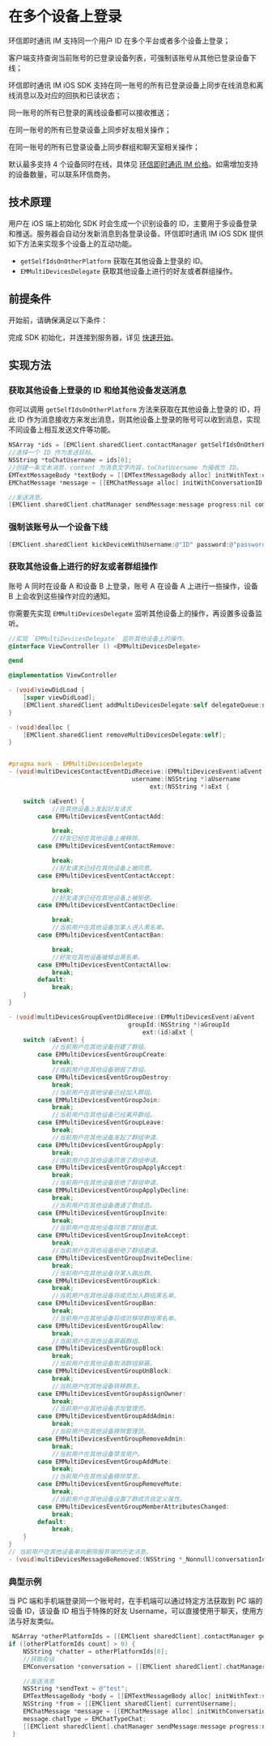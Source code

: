 # 在多个设备上登录

<Toc />


环信即时通讯 IM 支持同一个用户 ID 在多个平台或者多个设备上登录；

客户端支持查询当前账号的已登录设备列表，可强制该账号从其他已登录设备下线；

环信即时通讯 IM iOS SDK 支持在同一账号的所有已登录设备上同步在线消息和离线消息以及对应的回执和已读状态；

同一账号的所有已登录的离线设备都可以接收推送；

在同一账号的所有已登录设备上同步好友相关操作；

在同一账号的所有已登录设备上同步群组和聊天室相关操作；

默认最多支持 4 个设备同时在线，具体见 [环信即时通讯 IM 价格](https://www.easemob.com/pricing/im)。如需增加支持的设备数量，可以联系环信商务。

## 技术原理

用户在 iOS 端上初始化 SDK 时会生成一个识别设备的 ID，主要用于多设备登录和推送。服务器会自动分发新消息到各登录设备。环信即时通讯 IM iOS SDK 提供如下方法来实现多个设备上的互动功能。

- `getSelfIdsOnOtherPlatform` 获取在其他设备上登录的 ID。
- `EMMultiDevicesDelegate` 获取其他设备上进行的好友或者群组操作。

## 前提条件

开始前，请确保满足以下条件：

完成 SDK 初始化，并连接到服务器，详见 [快速开始](quickstart.html)。

## 实现方法

### 获取其他设备上登录的 ID 和给其他设备发送消息

你可以调用 `getSelfIdsOnOtherPlatform` 方法来获取在其他设备上登录的 ID，将此 ID 作为消息接收方来发出消息，则其他设备上登录的账号可以收到消息，实现不同设备上相互发送文件等功能。

```objectivec
NSArray *ids = [EMClient.sharedClient.contactManager getSelfIdsOnOtherPlatformWithError:nil];
//选择一个 ID 作为发送目标。
NSString *toChatUsername = ids[0];
//创建一条文本消息，content 为消息文字内容，toChatUsername 为接收方 ID。
EMTextMessageBody *textBody = [[EMTextMessageBody alloc] initWithText:content];
EMChatMessage *message = [[EMChatMessage alloc] initWithConversationID:toChatUsername from:EMClient.sharedClient.currentUsername to:toChatUsername body:textBody ext:nil];

//发送消息。
[EMClient.sharedClient.chatManager sendMessage:message progress:nil completion:nil];
```

### 强制该账号从一个设备下线

```objectivec
[EMClient.sharedClient kickDeviceWithUsername:@"ID" password:@"password" resource:@"deviceResource" completion:nil];
```

### 获取其他设备上进行的好友或者群组操作

账号 A 同时在设备 A 和设备 B 上登录，账号 A 在设备 A 上进行一些操作，设备 B 上会收到这些操作对应的通知。

你需要先实现 `EMMultiDevicesDelegate` 监听其他设备上的操作，再设置多设备监听。

```objectivec
//实现 `EMMultiDevicesDelegate` 监听其他设备上的操作。
@interface ViewController () <EMMultiDevicesDelegate>

@end

@implementation ViewController

- (void)viewDidLoad {
    [super viewDidLoad];
    [EMClient.sharedClient addMultiDevicesDelegate:self delegateQueue:nil];
}

- (void)dealloc {
    [EMClient.sharedClient removeMultiDevicesDelegate:self];
}


#pragma mark - EMMultiDevicesDelegate
- (void)multiDevicesContactEventDidReceive:(EMMultiDevicesEvent)aEvent
                                  username:(NSString *)aUsername
                                       ext:(NSString *)aExt {

    switch (aEvent) {
            //在其他设备上发起好友请求
        case EMMultiDevicesEventContactAdd:

            break;
            //好友已经在其他设备上被移除。
        case EMMultiDevicesEventContactRemove:

            break;
            //好友请求已经在其他设备上被同意。
        case EMMultiDevicesEventContactAccept:

            break;
            //好友请求已经在其他设备上被拒绝。
        case EMMultiDevicesEventContactDecline:

            break;
            //当前用户在其他设备加某人进入黑名单。
        case EMMultiDevicesEventContactBan:

            break;
            //好友在其他设备被移出黑名单。
        case EMMultiDevicesEventContactAllow:
            break;
        default:
            break;
    }
}

- (void)multiDevicesGroupEventDidReceive:(EMMultiDevicesEvent)aEvent
                                 groupId:(NSString *)aGroupId
                                     ext:(id)aExt {
    switch (aEvent) {
            //当前⽤户在其他设备创建了群组。
        case EMMultiDevicesEventGroupCreate:
            break;
            //当前⽤户在其他设备销毁了群组。
        case EMMultiDevicesEventGroupDestroy:
            break;
            //当前⽤户在其他设备已经加⼊群组。
        case EMMultiDevicesEventGroupJoin:
            break;
            //当前⽤户在其他设备已经离开群组。
        case EMMultiDevicesEventGroupLeave:
            break;
            //当前⽤户在其他设备发起了群组申请。
        case EMMultiDevicesEventGroupApply:
            break;
            //当前⽤户在其他设备同意了群组申请。
        case EMMultiDevicesEventGroupApplyAccept:
            break;
            //当前⽤户在其他设备拒绝了群组申请。
        case EMMultiDevicesEventGroupApplyDecline:
            break;
            //当前⽤户在其他设备邀请了群成员。
        case EMMultiDevicesEventGroupInvite:
            break;
            //当前⽤户在其他设备同意了群组邀请。
        case EMMultiDevicesEventGroupInviteAccept:
            break;
            //当前⽤户在其他设备拒绝了群组邀请。
        case EMMultiDevicesEventGroupInviteDecline:
            break;
            //当前⽤户在其他设备将某⼈踢出群。
        case EMMultiDevicesEventGroupKick:
            break;
            //当前⽤户在其他设备将成员加⼊群组⿊名单。
        case EMMultiDevicesEventGroupBan:
            break;
            //当前⽤户在其他设备将成员移除群组⿊名单。
        case EMMultiDevicesEventGroupAllow:
            break;
            //当前⽤户在其他设备屏蔽群组。
        case EMMultiDevicesEventGroupBlock:
            break;
            //当前⽤户在其他设备取消群组屏蔽。
        case EMMultiDevicesEventGroupUnBlock:
            break;
            //当前⽤户在其他设备转移群主。
        case EMMultiDevicesEventGroupAssignOwner:
            break;
            //当前⽤户在其他设备添加管理员。
        case EMMultiDevicesEventGroupAddAdmin:
            break;
            //当前⽤户在其他设备移除管理员。
        case EMMultiDevicesEventGroupRemoveAdmin:
            break;
            //当前⽤户在其他设备禁⾔⽤户。
        case EMMultiDevicesEventGroupAddMute:
            break;
            //当前⽤户在其他设备移除禁⾔。
        case EMMultiDevicesEventGroupRemoveMute:
            break;
            //当前⽤户在其他设备设置了群成员自定义属性。
        case EMMultiDevicesEventGroupMemberAttributesChanged:
            break;
        default:
            break;
    }
}
// 当前⽤户在其他设备单向删除服务端的历史消息。
- (void)multiDevicesMessageBeRemoved:(NSString *_Nonnull)conversationId deviceId:(NSString *_Nonnull)deviceId;
```

### 典型示例

当 PC 端和手机端登录同一个账号时，在手机端可以通过特定方法获取到 PC 端的设备 ID，该设备 ID 相当于特殊的好友 Username，可以直接使用于聊天，使用方法与好友类似。

```objectivec
 NSArray *otherPlatformIds = [[EMClient sharedClient].contactManager getSelfIdsOnOtherPlatformWithError:nil];
if ([otherPlatformIds count] > 0) {
    NSString *chatter = otherPlatformIds[0];
    //获取会话
    EMConversation *conversation = [[EMClient sharedClient].chatManager getConversation:chatter type:EMConversationTypeChat createIfNotExist:YES];

    //发送消息
    NSString *sendText = @"test";
    EMTextMessageBody *body = [[EMTextMessageBody alloc] initWithText:sendText];
    NSString *from = [[EMClient sharedClient] currentUsername];
    EMChatMessage *message = [[EMChatMessage alloc] initWithConversationID:conversation.conversationId from:from to:chatter body:body ext:nil];
    message.chatType = EMChatTypeChat;
    [[EMClient sharedClient].chatManager sendMessage:message progress:nil completion:nil];
 }
```